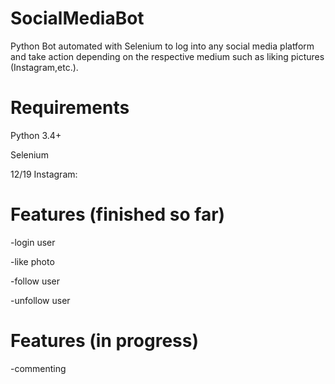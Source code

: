 # SocialMediaBot
Python Bot automated with Selenium to log into any social media platform and take action depending on the respective medium such as liking pictures (Instagram,etc.).


# Requirements
Python 3.4+

Selenium


12/19
Instagram:
# Features (finished so far)
  -login user
  
  -like photo
  
  -follow user
  
  -unfollow user
# Features (in progress)
  -commenting
  
  
  
  
